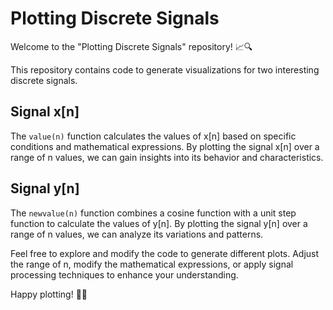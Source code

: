 # Plotting Discrete Signals

Welcome to the "Plotting Discrete Signals" repository! 📈🔍

This repository contains code to generate visualizations for two interesting discrete signals.

## Signal x[n]
The `value(n)` function calculates the values of x[n] based on specific conditions and mathematical expressions. By plotting the signal x[n] over a range of n values, we can gain insights into its behavior and characteristics.

## Signal y[n]
The `newvalue(n)` function combines a cosine function with a unit step function to calculate the values of y[n]. By plotting the signal y[n] over a range of n values, we can analyze its variations and patterns.

Feel free to explore and modify the code to generate different plots. Adjust the range of n, modify the mathematical expressions, or apply signal processing techniques to enhance your understanding.

Happy plotting! 🌟🔬
